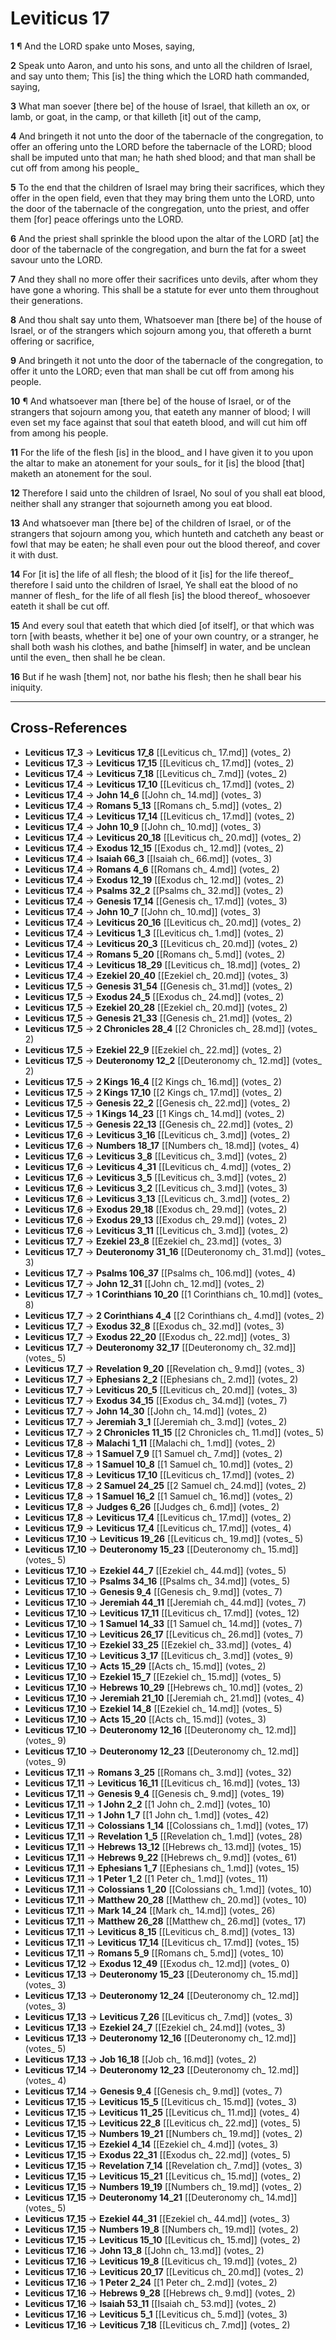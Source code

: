# Leviticus 17

**1** ¶ And the LORD spake unto Moses, saying,

**2** Speak unto Aaron, and unto his sons, and unto all the children of Israel, and say unto them; This [is] the thing which the LORD hath commanded, saying,

**3** What man soever [there be] of the house of Israel, that killeth an ox, or lamb, or goat, in the camp, or that killeth [it] out of the camp,

**4** And bringeth it not unto the door of the tabernacle of the congregation, to offer an offering unto the LORD before the tabernacle of the LORD; blood shall be imputed unto that man; he hath shed blood; and that man shall be cut off from among his people_

**5** To the end that the children of Israel may bring their sacrifices, which they offer in the open field, even that they may bring them unto the LORD, unto the door of the tabernacle of the congregation, unto the priest, and offer them [for] peace offerings unto the LORD.

**6** And the priest shall sprinkle the blood upon the altar of the LORD [at] the door of the tabernacle of the congregation, and burn the fat for a sweet savour unto the LORD.

**7** And they shall no more offer their sacrifices unto devils, after whom they have gone a whoring. This shall be a statute for ever unto them throughout their generations.

**8** And thou shalt say unto them, Whatsoever man [there be] of the house of Israel, or of the strangers which sojourn among you, that offereth a burnt offering or sacrifice,

**9** And bringeth it not unto the door of the tabernacle of the congregation, to offer it unto the LORD; even that man shall be cut off from among his people.

**10** ¶ And whatsoever man [there be] of the house of Israel, or of the strangers that sojourn among you, that eateth any manner of blood; I will even set my face against that soul that eateth blood, and will cut him off from among his people.

**11** For the life of the flesh [is] in the blood_ and I have given it to you upon the altar to make an atonement for your souls_ for it [is] the blood [that] maketh an atonement for the soul.

**12** Therefore I said unto the children of Israel, No soul of you shall eat blood, neither shall any stranger that sojourneth among you eat blood.

**13** And whatsoever man [there be] of the children of Israel, or of the strangers that sojourn among you, which hunteth and catcheth any beast or fowl that may be eaten; he shall even pour out the blood thereof, and cover it with dust.

**14** For [it is] the life of all flesh; the blood of it [is] for the life thereof_ therefore I said unto the children of Israel, Ye shall eat the blood of no manner of flesh_ for the life of all flesh [is] the blood thereof_ whosoever eateth it shall be cut off.

**15** And every soul that eateth that which died [of itself], or that which was torn [with beasts, whether it be] one of your own country, or a stranger, he shall both wash his clothes, and bathe [himself] in water, and be unclean until the even_ then shall he be clean.

**16** But if he wash [them] not, nor bathe his flesh; then he shall bear his iniquity.

---

## Cross-References

- **Leviticus 17_3** → **Leviticus 17_8** [[Leviticus ch_ 17.md]] (votes_ 2)
- **Leviticus 17_3** → **Leviticus 17_15** [[Leviticus ch_ 17.md]] (votes_ 2)
- **Leviticus 17_4** → **Leviticus 7_18** [[Leviticus ch_ 7.md]] (votes_ 2)
- **Leviticus 17_4** → **Leviticus 17_10** [[Leviticus ch_ 17.md]] (votes_ 2)
- **Leviticus 17_4** → **John 14_6** [[John ch_ 14.md]] (votes_ 3)
- **Leviticus 17_4** → **Romans 5_13** [[Romans ch_ 5.md]] (votes_ 2)
- **Leviticus 17_4** → **Leviticus 17_14** [[Leviticus ch_ 17.md]] (votes_ 2)
- **Leviticus 17_4** → **John 10_9** [[John ch_ 10.md]] (votes_ 3)
- **Leviticus 17_4** → **Leviticus 20_18** [[Leviticus ch_ 20.md]] (votes_ 2)
- **Leviticus 17_4** → **Exodus 12_15** [[Exodus ch_ 12.md]] (votes_ 2)
- **Leviticus 17_4** → **Isaiah 66_3** [[Isaiah ch_ 66.md]] (votes_ 3)
- **Leviticus 17_4** → **Romans 4_6** [[Romans ch_ 4.md]] (votes_ 2)
- **Leviticus 17_4** → **Exodus 12_19** [[Exodus ch_ 12.md]] (votes_ 2)
- **Leviticus 17_4** → **Psalms 32_2** [[Psalms ch_ 32.md]] (votes_ 2)
- **Leviticus 17_4** → **Genesis 17_14** [[Genesis ch_ 17.md]] (votes_ 3)
- **Leviticus 17_4** → **John 10_7** [[John ch_ 10.md]] (votes_ 3)
- **Leviticus 17_4** → **Leviticus 20_16** [[Leviticus ch_ 20.md]] (votes_ 2)
- **Leviticus 17_4** → **Leviticus 1_3** [[Leviticus ch_ 1.md]] (votes_ 2)
- **Leviticus 17_4** → **Leviticus 20_3** [[Leviticus ch_ 20.md]] (votes_ 2)
- **Leviticus 17_4** → **Romans 5_20** [[Romans ch_ 5.md]] (votes_ 2)
- **Leviticus 17_4** → **Leviticus 18_29** [[Leviticus ch_ 18.md]] (votes_ 2)
- **Leviticus 17_4** → **Ezekiel 20_40** [[Ezekiel ch_ 20.md]] (votes_ 3)
- **Leviticus 17_5** → **Genesis 31_54** [[Genesis ch_ 31.md]] (votes_ 2)
- **Leviticus 17_5** → **Exodus 24_5** [[Exodus ch_ 24.md]] (votes_ 2)
- **Leviticus 17_5** → **Ezekiel 20_28** [[Ezekiel ch_ 20.md]] (votes_ 2)
- **Leviticus 17_5** → **Genesis 21_33** [[Genesis ch_ 21.md]] (votes_ 2)
- **Leviticus 17_5** → **2 Chronicles 28_4** [[2 Chronicles ch_ 28.md]] (votes_ 2)
- **Leviticus 17_5** → **Ezekiel 22_9** [[Ezekiel ch_ 22.md]] (votes_ 2)
- **Leviticus 17_5** → **Deuteronomy 12_2** [[Deuteronomy ch_ 12.md]] (votes_ 2)
- **Leviticus 17_5** → **2 Kings 16_4** [[2 Kings ch_ 16.md]] (votes_ 2)
- **Leviticus 17_5** → **2 Kings 17_10** [[2 Kings ch_ 17.md]] (votes_ 2)
- **Leviticus 17_5** → **Genesis 22_2** [[Genesis ch_ 22.md]] (votes_ 2)
- **Leviticus 17_5** → **1 Kings 14_23** [[1 Kings ch_ 14.md]] (votes_ 2)
- **Leviticus 17_5** → **Genesis 22_13** [[Genesis ch_ 22.md]] (votes_ 2)
- **Leviticus 17_6** → **Leviticus 3_16** [[Leviticus ch_ 3.md]] (votes_ 2)
- **Leviticus 17_6** → **Numbers 18_17** [[Numbers ch_ 18.md]] (votes_ 4)
- **Leviticus 17_6** → **Leviticus 3_8** [[Leviticus ch_ 3.md]] (votes_ 2)
- **Leviticus 17_6** → **Leviticus 4_31** [[Leviticus ch_ 4.md]] (votes_ 2)
- **Leviticus 17_6** → **Leviticus 3_5** [[Leviticus ch_ 3.md]] (votes_ 2)
- **Leviticus 17_6** → **Leviticus 3_2** [[Leviticus ch_ 3.md]] (votes_ 3)
- **Leviticus 17_6** → **Leviticus 3_13** [[Leviticus ch_ 3.md]] (votes_ 2)
- **Leviticus 17_6** → **Exodus 29_18** [[Exodus ch_ 29.md]] (votes_ 2)
- **Leviticus 17_6** → **Exodus 29_13** [[Exodus ch_ 29.md]] (votes_ 2)
- **Leviticus 17_6** → **Leviticus 3_11** [[Leviticus ch_ 3.md]] (votes_ 2)
- **Leviticus 17_7** → **Ezekiel 23_8** [[Ezekiel ch_ 23.md]] (votes_ 3)
- **Leviticus 17_7** → **Deuteronomy 31_16** [[Deuteronomy ch_ 31.md]] (votes_ 3)
- **Leviticus 17_7** → **Psalms 106_37** [[Psalms ch_ 106.md]] (votes_ 4)
- **Leviticus 17_7** → **John 12_31** [[John ch_ 12.md]] (votes_ 2)
- **Leviticus 17_7** → **1 Corinthians 10_20** [[1 Corinthians ch_ 10.md]] (votes_ 8)
- **Leviticus 17_7** → **2 Corinthians 4_4** [[2 Corinthians ch_ 4.md]] (votes_ 2)
- **Leviticus 17_7** → **Exodus 32_8** [[Exodus ch_ 32.md]] (votes_ 3)
- **Leviticus 17_7** → **Exodus 22_20** [[Exodus ch_ 22.md]] (votes_ 3)
- **Leviticus 17_7** → **Deuteronomy 32_17** [[Deuteronomy ch_ 32.md]] (votes_ 5)
- **Leviticus 17_7** → **Revelation 9_20** [[Revelation ch_ 9.md]] (votes_ 3)
- **Leviticus 17_7** → **Ephesians 2_2** [[Ephesians ch_ 2.md]] (votes_ 2)
- **Leviticus 17_7** → **Leviticus 20_5** [[Leviticus ch_ 20.md]] (votes_ 3)
- **Leviticus 17_7** → **Exodus 34_15** [[Exodus ch_ 34.md]] (votes_ 7)
- **Leviticus 17_7** → **John 14_30** [[John ch_ 14.md]] (votes_ 2)
- **Leviticus 17_7** → **Jeremiah 3_1** [[Jeremiah ch_ 3.md]] (votes_ 2)
- **Leviticus 17_7** → **2 Chronicles 11_15** [[2 Chronicles ch_ 11.md]] (votes_ 5)
- **Leviticus 17_8** → **Malachi 1_11** [[Malachi ch_ 1.md]] (votes_ 2)
- **Leviticus 17_8** → **1 Samuel 7_9** [[1 Samuel ch_ 7.md]] (votes_ 2)
- **Leviticus 17_8** → **1 Samuel 10_8** [[1 Samuel ch_ 10.md]] (votes_ 2)
- **Leviticus 17_8** → **Leviticus 17_10** [[Leviticus ch_ 17.md]] (votes_ 2)
- **Leviticus 17_8** → **2 Samuel 24_25** [[2 Samuel ch_ 24.md]] (votes_ 2)
- **Leviticus 17_8** → **1 Samuel 16_2** [[1 Samuel ch_ 16.md]] (votes_ 2)
- **Leviticus 17_8** → **Judges 6_26** [[Judges ch_ 6.md]] (votes_ 2)
- **Leviticus 17_8** → **Leviticus 17_4** [[Leviticus ch_ 17.md]] (votes_ 2)
- **Leviticus 17_9** → **Leviticus 17_4** [[Leviticus ch_ 17.md]] (votes_ 4)
- **Leviticus 17_10** → **Leviticus 19_26** [[Leviticus ch_ 19.md]] (votes_ 5)
- **Leviticus 17_10** → **Deuteronomy 15_23** [[Deuteronomy ch_ 15.md]] (votes_ 5)
- **Leviticus 17_10** → **Ezekiel 44_7** [[Ezekiel ch_ 44.md]] (votes_ 5)
- **Leviticus 17_10** → **Psalms 34_16** [[Psalms ch_ 34.md]] (votes_ 5)
- **Leviticus 17_10** → **Genesis 9_4** [[Genesis ch_ 9.md]] (votes_ 7)
- **Leviticus 17_10** → **Jeremiah 44_11** [[Jeremiah ch_ 44.md]] (votes_ 7)
- **Leviticus 17_10** → **Leviticus 17_11** [[Leviticus ch_ 17.md]] (votes_ 12)
- **Leviticus 17_10** → **1 Samuel 14_33** [[1 Samuel ch_ 14.md]] (votes_ 7)
- **Leviticus 17_10** → **Leviticus 26_17** [[Leviticus ch_ 26.md]] (votes_ 7)
- **Leviticus 17_10** → **Ezekiel 33_25** [[Ezekiel ch_ 33.md]] (votes_ 4)
- **Leviticus 17_10** → **Leviticus 3_17** [[Leviticus ch_ 3.md]] (votes_ 9)
- **Leviticus 17_10** → **Acts 15_29** [[Acts ch_ 15.md]] (votes_ 2)
- **Leviticus 17_10** → **Ezekiel 15_7** [[Ezekiel ch_ 15.md]] (votes_ 5)
- **Leviticus 17_10** → **Hebrews 10_29** [[Hebrews ch_ 10.md]] (votes_ 2)
- **Leviticus 17_10** → **Jeremiah 21_10** [[Jeremiah ch_ 21.md]] (votes_ 4)
- **Leviticus 17_10** → **Ezekiel 14_8** [[Ezekiel ch_ 14.md]] (votes_ 5)
- **Leviticus 17_10** → **Acts 15_20** [[Acts ch_ 15.md]] (votes_ 3)
- **Leviticus 17_10** → **Deuteronomy 12_16** [[Deuteronomy ch_ 12.md]] (votes_ 9)
- **Leviticus 17_10** → **Deuteronomy 12_23** [[Deuteronomy ch_ 12.md]] (votes_ 9)
- **Leviticus 17_11** → **Romans 3_25** [[Romans ch_ 3.md]] (votes_ 32)
- **Leviticus 17_11** → **Leviticus 16_11** [[Leviticus ch_ 16.md]] (votes_ 13)
- **Leviticus 17_11** → **Genesis 9_4** [[Genesis ch_ 9.md]] (votes_ 19)
- **Leviticus 17_11** → **1 John 2_2** [[1 John ch_ 2.md]] (votes_ 10)
- **Leviticus 17_11** → **1 John 1_7** [[1 John ch_ 1.md]] (votes_ 42)
- **Leviticus 17_11** → **Colossians 1_14** [[Colossians ch_ 1.md]] (votes_ 17)
- **Leviticus 17_11** → **Revelation 1_5** [[Revelation ch_ 1.md]] (votes_ 28)
- **Leviticus 17_11** → **Hebrews 13_12** [[Hebrews ch_ 13.md]] (votes_ 15)
- **Leviticus 17_11** → **Hebrews 9_22** [[Hebrews ch_ 9.md]] (votes_ 61)
- **Leviticus 17_11** → **Ephesians 1_7** [[Ephesians ch_ 1.md]] (votes_ 15)
- **Leviticus 17_11** → **1 Peter 1_2** [[1 Peter ch_ 1.md]] (votes_ 11)
- **Leviticus 17_11** → **Colossians 1_20** [[Colossians ch_ 1.md]] (votes_ 10)
- **Leviticus 17_11** → **Matthew 20_28** [[Matthew ch_ 20.md]] (votes_ 10)
- **Leviticus 17_11** → **Mark 14_24** [[Mark ch_ 14.md]] (votes_ 26)
- **Leviticus 17_11** → **Matthew 26_28** [[Matthew ch_ 26.md]] (votes_ 17)
- **Leviticus 17_11** → **Leviticus 8_15** [[Leviticus ch_ 8.md]] (votes_ 13)
- **Leviticus 17_11** → **Leviticus 17_14** [[Leviticus ch_ 17.md]] (votes_ 15)
- **Leviticus 17_11** → **Romans 5_9** [[Romans ch_ 5.md]] (votes_ 10)
- **Leviticus 17_12** → **Exodus 12_49** [[Exodus ch_ 12.md]] (votes_ 0)
- **Leviticus 17_13** → **Deuteronomy 15_23** [[Deuteronomy ch_ 15.md]] (votes_ 3)
- **Leviticus 17_13** → **Deuteronomy 12_24** [[Deuteronomy ch_ 12.md]] (votes_ 3)
- **Leviticus 17_13** → **Leviticus 7_26** [[Leviticus ch_ 7.md]] (votes_ 3)
- **Leviticus 17_13** → **Ezekiel 24_7** [[Ezekiel ch_ 24.md]] (votes_ 3)
- **Leviticus 17_13** → **Deuteronomy 12_16** [[Deuteronomy ch_ 12.md]] (votes_ 5)
- **Leviticus 17_13** → **Job 16_18** [[Job ch_ 16.md]] (votes_ 2)
- **Leviticus 17_14** → **Deuteronomy 12_23** [[Deuteronomy ch_ 12.md]] (votes_ 4)
- **Leviticus 17_14** → **Genesis 9_4** [[Genesis ch_ 9.md]] (votes_ 7)
- **Leviticus 17_15** → **Leviticus 15_5** [[Leviticus ch_ 15.md]] (votes_ 3)
- **Leviticus 17_15** → **Leviticus 11_25** [[Leviticus ch_ 11.md]] (votes_ 4)
- **Leviticus 17_15** → **Leviticus 22_8** [[Leviticus ch_ 22.md]] (votes_ 5)
- **Leviticus 17_15** → **Numbers 19_21** [[Numbers ch_ 19.md]] (votes_ 2)
- **Leviticus 17_15** → **Ezekiel 4_14** [[Ezekiel ch_ 4.md]] (votes_ 3)
- **Leviticus 17_15** → **Exodus 22_31** [[Exodus ch_ 22.md]] (votes_ 5)
- **Leviticus 17_15** → **Revelation 7_14** [[Revelation ch_ 7.md]] (votes_ 3)
- **Leviticus 17_15** → **Leviticus 15_21** [[Leviticus ch_ 15.md]] (votes_ 2)
- **Leviticus 17_15** → **Numbers 19_19** [[Numbers ch_ 19.md]] (votes_ 2)
- **Leviticus 17_15** → **Deuteronomy 14_21** [[Deuteronomy ch_ 14.md]] (votes_ 5)
- **Leviticus 17_15** → **Ezekiel 44_31** [[Ezekiel ch_ 44.md]] (votes_ 3)
- **Leviticus 17_15** → **Numbers 19_8** [[Numbers ch_ 19.md]] (votes_ 2)
- **Leviticus 17_15** → **Leviticus 15_10** [[Leviticus ch_ 15.md]] (votes_ 2)
- **Leviticus 17_16** → **John 13_8** [[John ch_ 13.md]] (votes_ 2)
- **Leviticus 17_16** → **Leviticus 19_8** [[Leviticus ch_ 19.md]] (votes_ 2)
- **Leviticus 17_16** → **Leviticus 20_17** [[Leviticus ch_ 20.md]] (votes_ 2)
- **Leviticus 17_16** → **1 Peter 2_24** [[1 Peter ch_ 2.md]] (votes_ 2)
- **Leviticus 17_16** → **Hebrews 9_28** [[Hebrews ch_ 9.md]] (votes_ 2)
- **Leviticus 17_16** → **Isaiah 53_11** [[Isaiah ch_ 53.md]] (votes_ 2)
- **Leviticus 17_16** → **Leviticus 5_1** [[Leviticus ch_ 5.md]] (votes_ 3)
- **Leviticus 17_16** → **Leviticus 7_18** [[Leviticus ch_ 7.md]] (votes_ 2)

